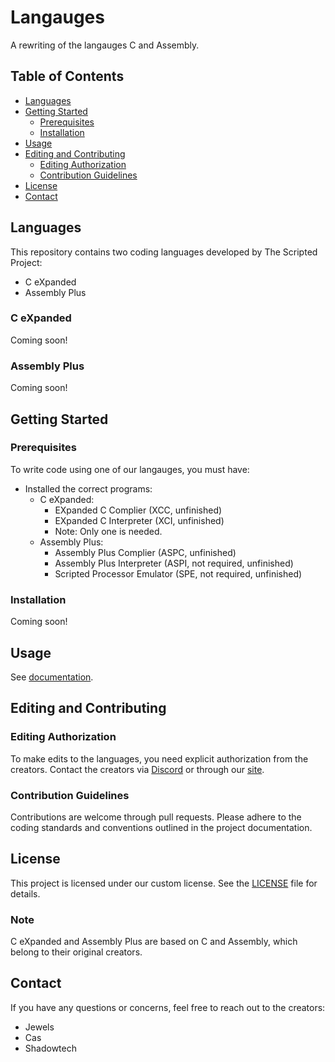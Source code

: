 # Langauges

A rewriting of the langauges C and Assembly.

## Table of Contents
- [Languages](#languages)
- [Getting Started](#getting-started)
  - [Prerequisites](#prerequisites)
  - [Installation](#installation)
- [Usage](#usage)
- [Editing and Contributing](#editing-and-contributing)
  - [Editing Authorization](#editing-authorization)
  - [Contribution Guidelines](#contribution-guidelines)
- [License](#license)
- [Contact](#contact)

## Languages

This repository contains two coding languages developed by The Scripted Project:
- C eXpanded
- Assembly Plus

### C eXpanded

Coming soon!

### Assembly Plus

Coming soon!

## Getting Started

### Prerequisites

To write code using one of our langauges, you must have:
- Installed the correct programs:
   - C eXpanded:
      - EXpanded C Complier (XCC, unfinished)
      - EXpanded C Interpreter (XCI, unfinished)
      - Note: Only one is needed.
   - Assembly Plus:
      - Assembly Plus Complier (ASPC, unfinished)
      - Assembly Plus Interpreter (ASPI, not required, unfinished)
      - Scripted Processor Emulator (SPE, not required, unfinished)

### Installation

Coming soon!

## Usage

See [documentation]().

## Editing and Contributing

### Editing Authorization

To make edits to the languages, you need explicit authorization from the creators. Contact the creators via [Discord](https://discord.gg/pkwrjeTgex) or through our [site]().

### Contribution Guidelines

Contributions are welcome through pull requests. Please adhere to the coding standards and conventions outlined in the project documentation.

## License

This project is licensed under our custom license. See the [LICENSE](LICENSE) file for details.

### Note

C eXpanded and Assembly Plus are based on C and Assembly, which belong to their original creators.

## Contact

If you have any questions or concerns, feel free to reach out to the creators:

- Jewels
- Cas
- Shadowtech
